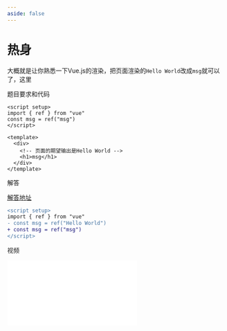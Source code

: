 ```yaml
---
aside: false
---
```

# 热身

大概就是让你熟悉一下Vue.js的渲染，把页面渲染的`Hello World`改成`msg`就可以了，这里


<BFrame src="https://stackblitz.com/edit/angular-rpaktv?embed=1&file=App.vue">

</BFrame>

题目要求和代码
```vue
<script setup>
import { ref } from "vue"
const msg = ref("msg")
</script>

<template>
  <div>
    <!-- 页面的期望输出是Hello World -->
    <h1>msg</h1>
  </div>
</template>
```

解答

[解答地址](https://stackblitz.com/edit/angular-nyboi3?file=App.vue)
```diff
<script setup>
import { ref } from "vue"
- const msg = ref("Hello World")
+ const msg = ref("msg")
</script>
```

视频

<iframe src="//player.bilibili.com/player.html?aid=298064688&bvid=BV1UF411u7yk&cid=571658910&page=1" scrolling="no" border="0" frameborder="no" framespacing="0" allowfullscreen="true"> </iframe>